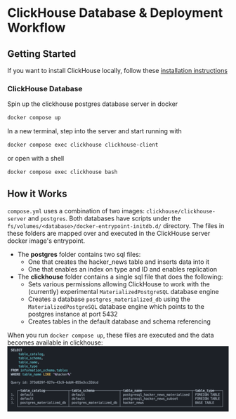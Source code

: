 # ClickHouse Database & Deployment Workflow

## Getting Started
If you want to install ClickHouse locally, follow these [installation instructions](https://clickhouse.com/docs/en/getting-started/quick-start)

### ClickHouse Database
Spin up the clickhouse postgres database server in docker
```sh
docker compose up
```

In a new terminal, step into the server and start running with
```sh
docker compose exec clickhouse clickhouse-client
```
or open with a shell
```sh
docker compose exec clickhouse bash
```

## How it Works
`compose.yml` uses a combination of two images: `clickhouse/clickhouse-server` and `postgres`. Both databases have scripts under the `fs/volumes/<database>/docker-entrypoint-initdb.d/` directory. The files in these folders are mapped over and executed in the ClickHouse server docker image's entrypoint. 
* The **postgres** folder contains two sql files:
  * One that creates the hacker_news table and inserts data into it
  * One that enables an index on type and ID and enables replication
* The **clickhouse** folder contains a single sql file that does the following:
  * Sets various permissions allowing ClickHouse to work with the (currently) experimental `MaterializedPostgreSQL` database engine
  * Creates a database `postgres_materialized_db` using the `MaterializedPostgreSQL` database engine which points to the postgres instance at port 5432
  * Creates tables in the default database and schema referencing

When you run `docker compose up`, these files are executed and the data becomes available in clickhouse:
![](../extras/images/screenshot-tables-created.png) 
